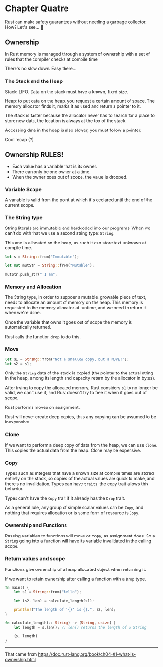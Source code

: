 # Chapter Quatre


Rust can make safety guarantees without needing a garbage collector. How? Let's see... 👀

## Ownership

In Rust memory is managed through a system of ownership with a set of rules that the compiler checks at compile time.

There's no slow down. Easy there...

### The Stack and the Heap

Stack: LIFO. Data on the stack must have a known, fixed size.

Heap: to put data on the heap, you request a certain amount of space. The memory allocator finds it, marks it as used and return a pointer to it.

The stack is faster because the allocator never has to search for a place to store new data, the location is always at the top of the stack.

Accessing data in the heap is also slower, you must follow a pointer.

Cool recap (?)

## Ownership RULES!

- Each value has a variable that is its owner.
- There can only be one owner at a time.
- When the owner goes out of scope, the value is dropped.

### Variable Scope

A variable is valid from the point at which it's declared until the end of the current scope.

### The String type

String literals are immutable and hardcoded into our programs. When we can't do with that we use a second string type: `String`.

This one is allocated on the heap, as such it can store text unknown at compile time.

```rust
let s = String::from("Immutable");

let mut mutStr = String::from("Mutable");

mutStr.push_str(" I am";
```

### Memory and Allocation

The String type, in order to suppoer a mutable, growable piece of text, needs to allocate an amount of memory on the heap. This memory is requested to the memory allocator at runtime, and we need to return it when we're done.

Once the variable that owns it goes out of scope the memory is automatically returned.

Rust calls the function `drop` to do this.

### Move

```rust
let s1 = String::from("Not a shallow copy, but a MOVE!");
let s2 = s1;
```

Only the `String` data of the stack is copied (the pointer to the actual string in the heap, among its length and capacity return by the allocator in bytes).

After trying to copy the allocated memory, Rust considers `s1` to no longer be valid, we can't use it, and Rust doesn't try to free it when it goes out of scope.

Rust performs moves on assignment.

Rust will never create deep copies, thus any copying can be assumed to be inexpensive.

### Clone

If we want to perform a deep copy of data from the heap, we can use `clone`. This copies the actual data from the heap. Clone may be expensive.

### Copy

Types such as integers that have a known size at compile times are stored entirely on the stack, so copies of the actual values are quick to make, and there's no invalidation. Types can have `traits`, the copy trait allows this behavior.

Types can't have the `Copy` trait if it already has the `Drop` trait.

As a general rule, any group of simple scalar values can be `Copy`, and nothing that requires allocation or is some form of resource is `Copy`.

### Ownership and Functions

Passing variables to functions will move or copy, as assignment does. So a `String` going into a function will have its variable invalidated in the calling scope.

### Return values and scope

Functions give ownership of a heap allocated object when returning it.

If we want to retain ownership after calling a function with a `Drop` type.

```rust
fn main() {
    let s1 = String::from("hello");

    let (s2, len) = calculate_length(s1);

    println!("The length of '{}' is {}.", s2, len);
}

fn calculate_length(s: String) -> (String, usize) {
    let length = s.len(); // len() returns the length of a String

    (s, length)
}
```

---

That came from https://doc.rust-lang.org/book/ch04-01-what-is-ownership.html
